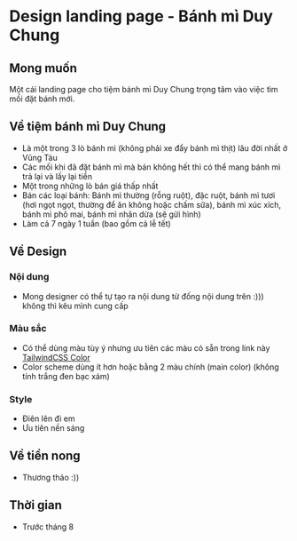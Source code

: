 # Design landing page - Bánh mì Duy Chung

## Mong muốn
Một cái landing page cho tiệm bánh mì Duy Chung trọng tâm vào việc tìm mối đặt bánh mới.

## Về tiệm bánh mì Duy Chung
- Là một trong 3 lò bánh mì (không phải xe đẩy bánh mì thịt) lâu đời nhất ở Vũng Tàu
- Các mối khi đã đặt bánh mì mà bán không hết thì có thể mang bánh mì trả lại và lấy lại tiền
- Một trong những lò bán giá thấp nhất
- Bán các loại bánh: Bánh mì thường (rỗng ruột), đặc ruột, bánh mì tươi (hơi ngọt ngọt, thường để ăn không hoặc chấm sữa), bánh mì xúc xích, bánh mì phô mai, bánh mì nhân dừa (sẽ gửi hình)
- Làm cả 7 ngày 1 tuần (bao gồm cả lễ tết)

## Về Design
### Nội dung
- Mong designer có thể tự tạo ra nội dung từ đống nội dung trên :))) không thì kêu mình cung cấp

### Màu sắc
- Có thể dùng màu tùy ý nhưng ưu tiên các màu có sẵn trong link này [TailwindCSS Color](https://tailwindcss.com/docs/customizing-colors)
- Color scheme dùng ít hơn hoặc bằng 2 màu chính (main color) (không tính trắng đen bạc xám)

### Style
- Điên lên đi em
- Ưu tiên nền sáng

## Về tiền nong
- Thương thảo :))

## Thời gian
- Trước tháng 8
